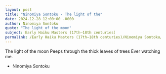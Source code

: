 ```yaml
---
layout: post
title: "Ninomiya Sontoku - The light of the"
date: 2024-12-28 12:00:00 -0000
author: Ninomiya Sontoku
quote: "The light of the moon"
subject: Early Haiku Masters (17th–18th centuries)
permalink: /Early Haiku Masters (17th–18th centuries)/Ninomiya Sontoku/Ninomiya Sontoku - The light of the
---
```


The light of the moon
Peeps through the thick leaves of trees
Ever watching me.

- Ninomiya Sontoku

